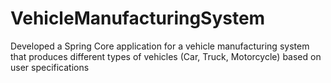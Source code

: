 # VehicleManufacturingSystem
Developed a Spring Core application for a vehicle manufacturing system that produces different types of vehicles (Car, Truck, Motorcycle) based on user specifications

